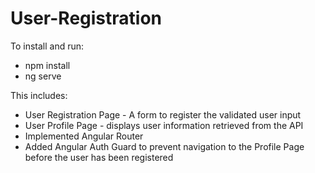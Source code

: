 # User-Registration
To install and run:
- npm install
- ng serve
  
This includes:
- User Registration Page - A form to register the validated user input
- User Profile Page -  displays user information retrieved from the API
- Implemented Angular Router
- Added Angular Auth Guard to prevent navigation to the Profile Page before the 
user has been registered
